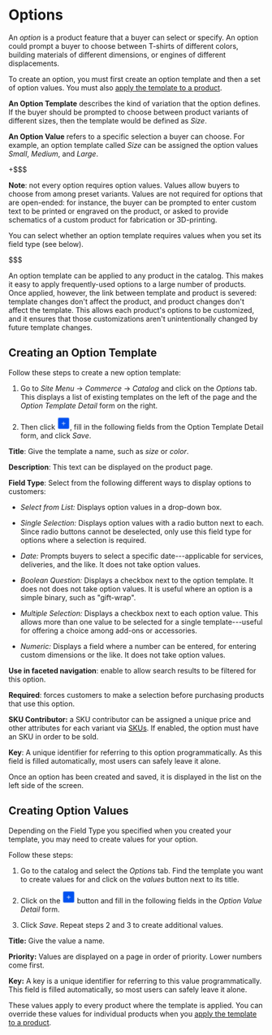 # Options [](id=options)

An *option* is a product feature that a buyer can select or specify. An option
could prompt a buyer to choose between T-shirts of different colors, building
materials of different dimensions, or engines of different displacements. 

To create an option, you must first create an option template and then a set of
option values. You must also 
[apply the template to a product](/web/commerce/documentation/-/knowledge_base/1-0/adding-options-to-products).

**An Option Template** describes the kind of variation that the option defines.
If the buyer should be prompted to choose between product variants of different
sizes, then the template would be defined as *Size*.

**An Option Value** refers to a specific selection a buyer can choose. For
example, an option template called *Size* can be assigned the option values
*Small*, *Medium*, and *Large*.

+$$$

**Note**: not every option requires option values. Values allow buyers to choose
from among preset variants. Values are not required for options that are
open-ended: for instance, the buyer can be prompted to enter custom text to be
printed or engraved on the product, or asked to provide schematics of a custom
product for fabrication or 3D-printing.

You can select whether an option template requires values when you set its field
type (see below).

$$$

An option template can be applied to any product in the catalog. This makes it
easy to apply frequently-used options to a large number of products. Once
applied, however, the link between template and product is severed: template
changes don't affect the product, and product changes don't affect the template.
This allows each product's options to be customized, and it ensures that those
customizations aren't unintentionally changed by future template changes.

## Creating an Option Template [](id=creating-an-option-template)

Follow these steps to create a new option template:

1.  Go to *Site Menu* &rarr; *Commerce* &rarr; *Catalog* and click on the
    *Options* tab. This displays a list of existing templates on the left of the
    page and the *Option Template Detail* form on the right.

2.  Then click ![Add](../../images/icon-add.png), fill in the following fields
    from the Option Template Detail form, and click *Save*.

**Title**: Give the template a name, such as *size* or *color*.

**Description**: This text can be displayed on the product page.

**Field Type**: Select from the following different ways to display
options to customers:

- *Select from List:* Displays option values in a drop-down box.

- *Single Selection:* Displays option values with a radio button next to each.
  Since radio buttons cannot be deselected, only use this field type for options where
  a selection is required.

- *Date:* Prompts buyers to select a specific date---applicable for services,
deliveries, and the like. It does not take option values.

- *Boolean Question:* Displays a checkbox next to the option template. It does
not does not take option values. It is useful where an option is a simple
binary, such as "gift-wrap".

- *Multiple Selection:* Displays a checkbox next to each option value. This
 allows more than one value to be selected for a single template---useful for offering
a choice among add-ons or accessories.

- *Numeric:* Displays a field where a number can be entered, for
entering custom dimensions or the like. It does not take option values.

**Use in faceted navigation**: enable to allow search results to be filtered for
this option.

**Required**: forces customers to make a selection before purchasing products
that use this option.

**SKU Contributor:** a SKU contributor can be assigned a unique price and other
attributes for each variant via
[SKUs](/web/commerce/documentation/-/knowledge_base/1-0/skus). If
enabled, the option must have an SKU in order to be sold.

**Key**: A unique identifier for referring to this option programmatically. As
this field is filled automatically, most users can safely leave it alone.

Once an option has been created and saved, it is displayed in the list on the
left side of the screen.

## Creating Option Values [](id=creating-option-values)

Depending on the Field Type you specified when you created your template, you
may need to create values for your option. 

Follow these steps:

1.  Go to the catalog and select the *Options* tab. Find the template
    you want to create values for and click on the *values* button next to its
    title.

2.  Click on the ![Add](../../images/icon-add.png) button and fill in the
    following fields in the *Option Value Detail* form.

3.  Click *Save*. Repeat steps 2 and 3 to create additional values.

**Title:** Give the value a name.

**Priority:** Values are displayed on a page in order of priority. Lower
numbers come first.

**Key:** A key is a unique identifier for referring to this value
programmatically. This field is filled automatically, so most users can
safely leave it alone.

These values apply to every product where the template is applied. You can
override these values for individual products when you 
[apply the template to a product](/web/commerce/documentation/-/knowledge_base/1-0/adding-options-to-products).
